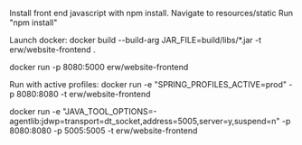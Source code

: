 Install front end javascript with npm install.
Navigate to resources/static 
Run "npm install"


Launch docker: 
docker build --build-arg JAR_FILE=build/libs/*.jar -t erw/website-frontend .

docker run -p 8080:5000 erw/website-frontend

Run with active profiles:
docker run -e "SPRING_PROFILES_ACTIVE=prod" -p 8080:8080 -t erw/website-frontend

docker run -e "JAVA_TOOL_OPTIONS=-agentlib:jdwp=transport=dt_socket,address=5005,server=y,suspend=n" -p 8080:8080 -p 5005:5005 -t erw/website-frontend